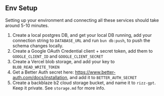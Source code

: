 ## Env Setup

Setting up your environment and connecting all these services should take around 5-10 minutes.

1. Create a local postgres DB, and get your local DB running, add your connection string to `DATABASE_URL` and run `bun db:push`, to push the schema changes locally.
2. Create a Google OAuth Credential client + secret token, add them to `GOOGLE_CLIENT_ID` and `GOOGLE_CLIENT_SECRET`
3. Create a Vercel blob storage, and add your key to `BLOB_READ_WRITE_TOKEN`
4. Get a Better Auth secret here: https://www.better-auth.com/docs/installation, and add it to `BETTER_AUTH_SECRET`
5. Create a backblaze b2 cloud storage bucket, and name it to `rizz-gpt`. Keep it private. See `storage.md` for more info.
